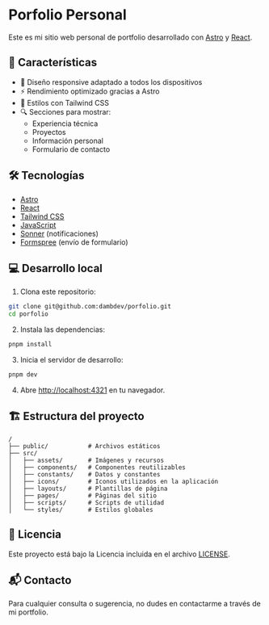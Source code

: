 # Porfolio Personal

Este es mi sitio web personal de portfolio desarrollado con [Astro](https://astro.build) y [React](https://react.dev).

## 🚀 Características

- 📱 Diseño responsive adaptado a todos los dispositivos
- ⚡ Rendimiento optimizado gracias a Astro
- 🎨 Estilos con Tailwind CSS
- 🔍 Secciones para mostrar:
  - Experiencia técnica
  - Proyectos
  - Información personal
  - Formulario de contacto

## 🛠️ Tecnologías

- [Astro](https://astro.build)
- [React](https://react.dev)
- [Tailwind CSS](https://tailwindcss.com)
- [JavaScript](https://developer.mozilla.org/es/docs/Web/JavaScript)
- [Sonner](https://sonner.emilkowal.ski/) (notificaciones)
- [Formspree](https://formspree.io/) (envío de formulario)

## 💻 Desarrollo local

1. Clona este repositorio:

```bash
git clone git@github.com:dambdev/porfolio.git
cd porfolio
```

2. Instala las dependencias:

```bash
pnpm install
```

3. Inicia el servidor de desarrollo:

```bash
pnpm dev
```

4. Abre [http://localhost:4321](http://localhost:4321) en tu navegador.

## 🏗️ Estructura del proyecto

```
/
├── public/           # Archivos estáticos
├── src/
│   ├── assets/       # Imágenes y recursos
│   ├── components/   # Componentes reutilizables
│   ├── constants/    # Datos y constantes
│   ├── icons/        # Iconos utilizados en la aplicación
│   ├── layouts/      # Plantillas de página
│   ├── pages/        # Páginas del sitio
│   ├── scripts/      # Scripts de utilidad
│   └── styles/       # Estilos globales
```

## 📝 Licencia

Este proyecto está bajo la Licencia incluida en el archivo [LICENSE](./LICENSE).

## 📬 Contacto

Para cualquier consulta o sugerencia, no dudes en contactarme a través de mi portfolio.

